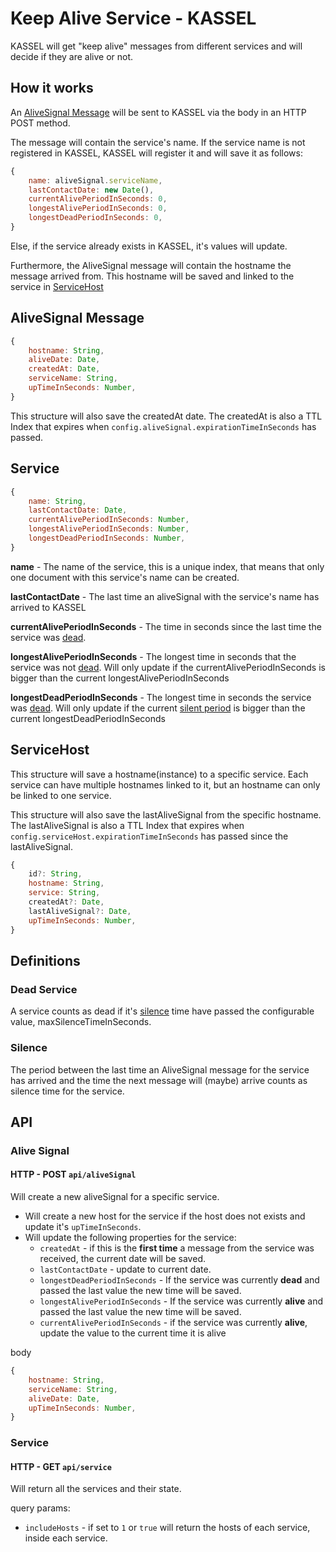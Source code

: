 # Keep Alive Service - KASSEL

KASSEL will get "keep alive" messages from different services and will decide if they are alive or not.

## How it works

An [AliveSignal Message](##alivesignal-message) will be sent to KASSEL via the body in an HTTP POST method.

The message will contain the service's name.
If the service name is not registered in KASSEL, KASSEL will register it and will save it as follows:

```javascript
{
    name: aliveSignal.serviceName,
    lastContactDate: new Date(),
    currentAlivePeriodInSeconds: 0,
    longestAlivePeriodInSeconds: 0,
    longestDeadPeriodInSeconds: 0,
}
```

Else, if the service already exists in KASSEL, it's values will update.

Furthermore, the AliveSignal message will contain the hostname the message arrived from.
This hostname will be saved and linked to the service in [ServiceHost](##servicehost)

## AliveSignal Message

```javascript
{
    hostname: String,
    aliveDate: Date,
    createdAt: Date,
    serviceName: String,
    upTimeInSeconds: Number,
}
```

This structure will also save the createdAt date.
The createdAt is also a TTL Index that expires when `config.aliveSignal.expirationTimeInSeconds` has passed.

## Service

```javascript
{
    name: String,
    lastContactDate: Date,
    currentAlivePeriodInSeconds: Number,
    longestAlivePeriodInSeconds: Number,
    longestDeadPeriodInSeconds: Number,
}
```

**name** - The name of the service, this is a unique index, that means that only one document with this service's name can be created.

**lastContactDate** - The last time an aliveSignal with the service's name has arrived to KASSEL

**currentAlivePeriodInSeconds** - The time in seconds since the last time the service was [dead](###dead-service).

**longestAlivePeriodInSeconds** - The longest time in seconds that the service was not [dead](###dead-service).
Will only update if the currentAlivePeriodInSeconds is bigger than the current longestAlivePeriodInSeconds

**longestDeadPeriodInSeconds** -
The longest time in seconds the service was [dead](###dead-service).
Will only update if the current [silent period](###silence) is bigger than the current longestDeadPeriodInSeconds

## ServiceHost

This structure will save a hostname(instance) to a specific service.
Each service can have multiple hostnames linked to it, but an hostname can only be linked to one service.

This structure will also save the lastAliveSignal from the specific hostname.
The lastAliveSignal is also a TTL Index that expires when `config.serviceHost.expirationTimeInSeconds` has passed since the lastAliveSignal.

```javascript
{
    id?: String,
    hostname: String,
    service: String,
    createdAt?: Date,
    lastAliveSignal?: Date,
    upTimeInSeconds: Number,
}
```

## Definitions

### Dead Service

A service counts as dead if it's [silence](###silence) time have passed the configurable value, maxSilenceTimeInSeconds.

### Silence

The period between the last time an AliveSignal message for the service has arrived and the time the next message will (maybe) arrive counts as silence time for the service.

## API

### Alive Signal

#### HTTP - POST `api/aliveSignal`

Will create a new aliveSignal for a specific service.

-   Will create a new host for the service if the host does not exists and update it's `upTimeInSeconds`.
-   Will update the following properties for the service:
    -   `createdAt` - if this is the **first time** a message from the service was received, the current date will be saved.
    -   `lastContactDate` - update to current date.
    -   `longestDeadPeriodInSeconds` - If the service was currently **dead** and passed the last value the new time will be saved.
    -   `longestAlivePeriodInSeconds` - If the service was currently **alive** and passed the last value the new time will be saved.
    -   `currentAlivePeriodInSeconds` - if the service was currently **alive**, update the value to the current time it is alive

body

```javascript
{
    hostname: String,
    serviceName: String,
    aliveDate: Date,
    upTimeInSeconds: Number,
}
```

### Service

#### HTTP - GET `api/service`

Will return all the services and their state.

query params:

-   `includeHosts` - if set to `1` or `true` will return the hosts of each service, inside each service.
